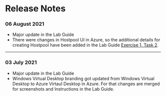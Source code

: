 # Release Notes

### 06 August 2021
  - Major update in the Lab Guide
  - There were changes in Hostpool UI in Azure, so the additional details for creating Hostpool have been added in the Lab Guide [Exercise 1, Task 2](https://github.com/CloudLabsAI-Azure/AIW-Azure-Virtual-Desktop/blob/main/02-Create-Hostpool-Event.md). 
-----------

### 03 July 2021
  - Major update in the Lab Guide
  - Windows Virtual Desktop branding got updated from Windows Virtual Desktop to Azure Virtaul Desktop in Azure. For that changes are merged for screenshots and Instructions in the Lab Guide.

